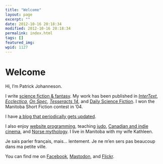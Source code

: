 ```yaml
---
title: "Welcome"
layout: page
excerpt: ""
date: 2012-10-16 20:18:34
modified: 2012-10-16 20:18:34
permalink: index.html
tags: []
featured_img: 
wpid: 1127
---
```


# Welcome

Hi, I’m Patrick Johanneson.

I write [science fiction &amp; fantasy](/fiction/ "Patrick's Fiction"). My work has been published in [*InterText*](https://www.intertext.com/magazine/catalog.html "InterText Archive"), [*Ecclectica*](https://www.ecclectica.ca/ "ecclectica"), *[On Spec](https://onspec.ca/ "On Spec")*, [*Tesseracts 14*](https://edgewebsite.com/books/tess14/t14-catalog.html "Tesseracts 14"), and [Daily Science Fiction](https://dailysciencefiction.com/). I won the Manitoba Short Fiction contest in ’04.

I have [a blog that periodically gets updated](https://www.patrickjohanneson.com/blog/).

I also enjoy [website programming](https://wordpress.org/), teaching [judo](https://brandonjudokan.org/ "Brandon Judokan"), [Canadian and indie cinema](https://evanstheatre.ca/ "The Evans Theatre"), and [Norse mythology](https://www.pantheon.org/areas/mythology/europe/norse/ "Encyclopedia Mythica's Norse Myth page"). I live in Manitoba with my wife Kathleen.

Je sais parler français, mais… lentement. Je ne m’en sers pas beaucoup dans ma petite ville.

You can find me on [Facebook](https://www.facebook.com/patrickjohanneson), [Mastodon](https://mstdn.ca/@pjohanneson), and [Flickr](https://www.flickr.com/photos/pj).